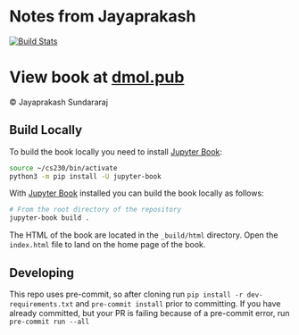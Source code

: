 # Notes from Jayaprakash

[![Build Stats](https://github.com/whitead/dmol-book/workflows/deploy-book/badge.svg)](https://github.com/whitead/dmol-book/actions)

# View book at [dmol.pub](https://dmol.pub)

&copy; Jayaprakash Sundararaj

## Build Locally

To build the book locally you need to install [Jupyter Book](https://jupyterbook.org/en/stable/intro.html):

```zsh
source ~/cs230/bin/activate
python3 -m pip install -U jupyter-book
```

With [Jupyter Book](https://jupyterbook.org/en/stable/intro.html) installed you can build the book locally as follows:

```bash
# From the root directory of the repository
jupyter-book build .
```

The HTML of the book are located in the `_build/html` directory. Open the `index.html` file to land on the home page of the book.

## Developing

This repo uses pre-commit, so after cloning run `pip install -r dev-requirements.txt` and `pre-commit install` prior to committing.
If you have already committed, but your PR is failing because of a pre-commit error, run `pre-commit run --all`
